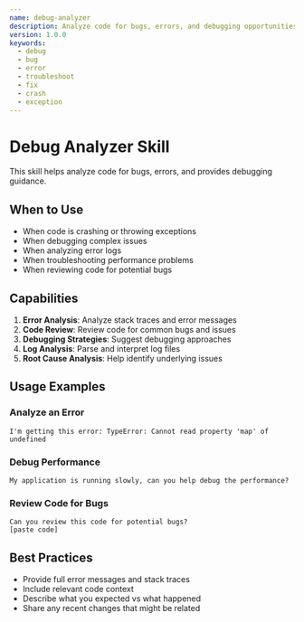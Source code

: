 ```yaml
---
name: debug-analyzer
description: Analyze code for bugs, errors, and debugging opportunities
version: 1.0.0
keywords:
  - debug
  - bug
  - error
  - troubleshoot
  - fix
  - crash
  - exception
---
```


# Debug Analyzer Skill

This skill helps analyze code for bugs, errors, and provides debugging guidance.

## When to Use

- When code is crashing or throwing exceptions
- When debugging complex issues
- When analyzing error logs
- When troubleshooting performance problems
- When reviewing code for potential bugs

## Capabilities

1. **Error Analysis**: Analyze stack traces and error messages
2. **Code Review**: Review code for common bugs and issues
3. **Debugging Strategies**: Suggest debugging approaches
4. **Log Analysis**: Parse and interpret log files
5. **Root Cause Analysis**: Help identify underlying issues

## Usage Examples

### Analyze an Error
```
I'm getting this error: TypeError: Cannot read property 'map' of undefined
```

### Debug Performance
```
My application is running slowly, can you help debug the performance?
```

### Review Code for Bugs
```
Can you review this code for potential bugs?
[paste code]
```

## Best Practices

- Provide full error messages and stack traces
- Include relevant code context
- Describe what you expected vs what happened
- Share any recent changes that might be related
